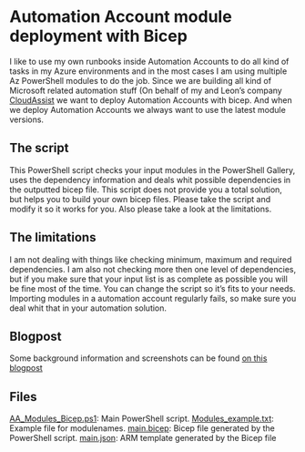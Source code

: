
# Automation Account module deployment with Bicep

I like to use my own runbooks inside Automation Accounts to do all kind of tasks in my Azure environments and in the most cases I am using multiple Az PowerShell modules to do the job. Since we are building all kind of Microsoft related automation stuff (On behalf of my and Leon’s company [CloudAssist](https://www.cloudassist.nl) we want to deploy Automation Accounts with bicep. And when we deploy Automation Accounts we always want to use the latest module versions.

## The script

This PowerShell script checks your input modules in the PowerShell Gallery, uses the dependency information and deals whit possible dependencies in the outputted bicep file. This script does not provide you a total solution, but helps you to build your own bicep files. Please take the script and modify it so it works for you. Also please take a look at the limitations.

## The limitations

I am not dealing with things like checking minimum, maximum and required dependencies. I am also not checking more then one level of dependencies, but if you make sure that your input list is as complete as possible you will be fine most of the time. You can change the script so it’s fits to your needs. Importing modules in a automation account regularly fails, so make sure you deal whit that in your automation solution.

## Blogpost
Some background information and screenshots can be found [on this blogpost](https://www.microsoft365.nl/automation-account-module-deployment-with-bicep)

## Files
[AA_Modules_Bicep.ps1](AutomationAccount/automatAA_Modules_Bicep.ps1): Main PowerShell script.
[Modules_example.txt](AutomationAccount/Modules_example.txt): Example file for modulenames.
[main.bicep](AutomationAccount/main.bicep): Bicep file generated by the PowerShell script.
[main.json](AutomationAccount/main.json): ARM template generated by the Bicep file
